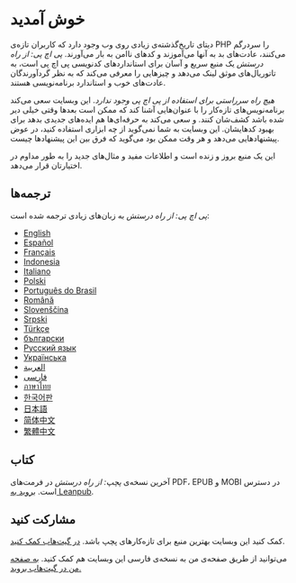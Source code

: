 # خوش آمدید

دیتای تاریخ‌گذشته‌ی زیادی روی وب وجود دارد که کاربران تازه‌ی PHP را سردرگم می‌کنند، عادت‌های بد به آنها می‌آموزند و کدهای ناامن به بار می‌آورند. _پی اچ پی: از راه درستش_ یک منبع سریع و آسان برای استانداردهای کدنویسی پی اچ پی است، به تاتوریال‌های موثق لینک می‌دهد
و چیزهایی را معرفی می‌کند که به نظر گردآورندگان عادت‌های خوب و استاندارد برنامه‌نویسی هستند.

_هیچ راه سرراستی برای استفاده از پی اچ پی وجود ندارد_. این وبسایت سعی می‌کند برنامه‌نویس‌های تازه‌کار را با عنوان‌هایی آشنا کند که ممکن است بعدها وقتی خیلی دیر شده باشد کشف‌شان کنند. و سعی می‌کند به حرفه‌ای‌ها هم ایده‌های جدیدی بدهد برای بهبود کدهایشان. این وبسایت به شما نمی‌گوید از چه ابزاری استفاده کنید، در عوض پیشنهادهایی می‌دهد و هر وقت ممکن بود می‌گوید که فرق بین این پیشنهادها چیست.

این یک منبع بروز و زنده است و اطلاعات مفید و مثال‌های جدید را به طور مداوم در اختیارتان قرار می‌دهد.

## ترجمه‌ها

_پی اچ پی: از راه درستش_ به زبان‌های زیادی ترجمه شده است:

* [English](http://www.phptherightway.com)
* [Español](http://phpdevenezuela.github.io/php-the-right-way)
* [Français](http://eilgin.github.io/php-the-right-way/)
* [Indonesia](http://id.phptherightway.com)
* [Italiano](http://it.phptherightway.com)
* [Polski](http://pl.phptherightway.com)
* [Português do Brasil](http://br.phptherightway.com)
* [Română](https://bgui.github.io/php-the-right-way/)
* [Slovenščina](http://sl.phptherightway.com)
* [Srpski](http://phpsrbija.github.io/php-the-right-way/)
* [Türkçe](http://hkulekci.github.io/php-the-right-way/)
* [български](http://bg.phptherightway.com)
* [Русский язык](http://getjump.github.io/ru-php-the-right-way)
* [Українська](http://iflista.github.com/php-the-right-way)
* [العربية](https://adaroobi.github.io/php-the-right-way/)
* [فارسى](http://novid.github.io/php-the-right-way/)
* [ภาษาไทย](https://apzentral.github.io/php-the-right-way/)
* [한국어판](http://modernpug.github.io/php-the-right-way)
* [日本語](http://ja.phptherightway.com)
* [简体中文](https://laravel-china.github.io/php-the-right-way/)
* [繁體中文](https://laravel-taiwan.github.io/php-the-right-way)

## کتاب

آخرین نسخه‌ی _پچپ: از راه درستش_ در فرمت‌های PDF، EPUB و MOBI در دسترس است. [بروید به Leanpub][1].

## مشارکت کنید

کمک کنید این وبسایت بهترین منبع برای تازه‌کارهای پچپ باشد. [در گیت‌هاب کمک کنید][2].

می‌توانید از طریق صفحه‌ی من به نسخه‌ی فارسی این وبسایت هم کمک کنید. [به صفحه من در گیت‌هاب بروید.][3]

[1]: https://leanpub.com/phptherightway
[2]: https://github.com/codeguy/php-the-right-way/tree/gh-pages
[3]: https://github.com/pedrambehroozi/php-the-right-way
